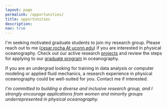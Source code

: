 ```yaml
---
layout: page
permalink: /opportunities/
title: opportunities
description:
nav: true
---
```


I'm seeking motivated graduate students to join my
research group. Please reach out to me ([cesar.rocha At uconn.edu](cesar.rocha@uconn.edu)) if you are
interested in physical oceanography. Check out our active
research <ins>[projects](../research)</ins> and review the steps for applying to our
<ins>[graduate program](https://marinesciences.uconn.edu/academic/apply-grad/)</ins> in oceanography.

If you are an undergrad looking for training in data analysis  or computer modeling
or applied fluid mechanics, a research experience
in physical oceanography could be well-suited for you.
Contact me if interested.


*I'm committed to building a diverse and inclusive research group, and I strongly
encourage applications from women and minority groups underrepresented in physical oceanography.*

